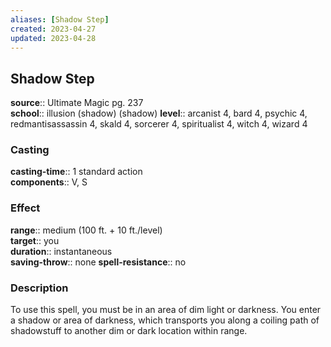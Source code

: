 ```yaml
---
aliases: [Shadow Step]
created: 2023-04-27
updated: 2023-04-28
---
```


## Shadow Step

**source**:: Ultimate Magic pg. 237  
**school**:: illusion (shadow) (shadow)
**level**:: arcanist 4, bard 4, psychic 4, redmantisassassin 4, skald 4, sorcerer 4, spiritualist 4, witch 4, wizard 4

### Casting

**casting-time**:: 1 standard action  
**components**:: V, S

### Effect

**range**:: medium (100 ft. + 10 ft./level)  
**target**:: you  
**duration**:: instantaneous  
**saving-throw**:: none
**spell-resistance**:: no

### Description

To use this spell, you must be in an area of dim light or darkness. You enter a shadow or area of darkness, which transports you along a coiling path of shadowstuff to another dim or dark location within range.
